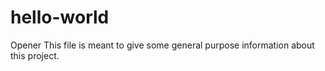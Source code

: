 # hello-world
Opener
This file is meant to give some general purpose information about this project.
